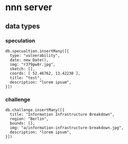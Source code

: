 # nnn server

## data types

### speculation
```
db.specualtion.insertMany([{
  type: "vulnerability",
  date: new Date(),
  img: "r379pw8r.jpg",
  sketch: [],
  coords: [ 52.46762, 13.42230 ],
  title: "test",
  description: "lorem ipsum",
}])
```

### challenge
```
db.challenge.insertMany([{
  title: "Information Infrastructure Breakdown",
  region: "Berlin",
  bounds: [],
  img: "a/information-infrastructure-breakdown.jpg",
  description: "lorem ipsum",
}])
```
